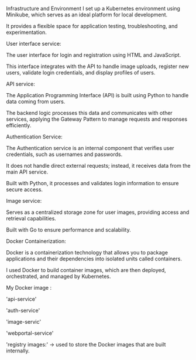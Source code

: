 Infrastructure and Environment
I set up a Kubernetes environment using Minikube, which serves as an ideal platform for local development.

It provides a flexible space for application testing, troubleshooting, and experimentation.

User interface service:

The user interface for login and registration using HTML and JavaScript.

This interface integrates with the API to handle image uploads, register new users, validate login credentials, and display profiles of users.

API service:

The Application Programming Interface (API) is built using Python to handle data coming from users.

The backend logic processes this data and communicates with other services, applying the Gateway Pattern to manage requests and responses efficiently.

Authentication Service:

The Authentication service is an internal component that verifies user credentials, such as usernames and passwords.

It does not handle direct external requests; instead, it receives data from the main API service.

Built with Python, it processes and validates login information to ensure secure access.

Image service:

Serves as a centralized storage zone for user images, providing access and retrieval capabilities.

Built with Go to ensure performance and scalability.

Docker Containerization:

Docker is a containerization technology that allows you to package applications and their dependencies into isolated units called containers.

I used Docker to build container images, which are then deployed, orchestrated, and managed by Kubernetes.

My Docker image :

'api-service'

'auth-service'

'image-servic'

'webportal-service'

'registry images:' -> used to store the Docker images that are built internally.
